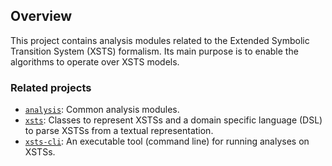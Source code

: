 ## Overview

This project contains analysis modules related to the Extended Symbolic Transition System (XSTS) formalism. Its main purpose is to enable the algorithms to operate over XSTS models.

### Related projects

* [`analysis`](../analysis/README.md): Common analysis modules.
* [`xsts`](../xsts/README.md): Classes to represent XSTSs and a domain specific language (DSL) to parse XSTSs from a textual representation.
* [`xsts-cli`](../xsts-cli/README.md): An executable tool (command line) for running analyses on XSTSs.